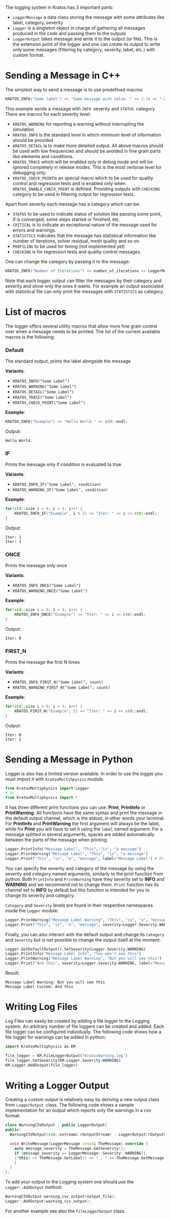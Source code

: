 The logging system in Kratos has 3 important parts:
- `LoggerMessage` a data class storing the message with some attributes like label, category, severity
- `Logger` is a singleton object in charge of gathering all messages produced in the code and passing them to the outputs
- `LoggerOutput` takes message and write it to the output (or file). This is the extension point of the logger and one can create its output to write only some messages (filtering by category, severity, label, etc.) with custom format. 

# Sending a Message in C++
The simplest way to send a message is to use predefined macros:
```c++
KRATOS_INFO("Some label") << "Some message with value: " << 3.14 << " with more message";
```
This example sends a message with `INFO `severity and `STATUS `category. There are macros for each severity level:
- `KRATOS_WARNING` for reporting a warning without interrupting the simulation
- `KRATOS_INFO` is the standard level in which minimum level of information should be provided
- `KRATOS_DETAIL` is to make more detailed output. All above macros should be used with low frequencies and should be avoided in fine grain parts like elements and conditions. 
- `KRATOS_TRACE` which will be enabled only in debug mode and will be ignored completely in release modes. This is the most verbose level for debugging only.
- `KRATOS_CHECK_POINT`is an special macro which to be used for quality control and regression tests and is enabled only when `KRATOS_ENABLE_CHECK_POINT` is defined. Providing outputs with `CHECKING` category to be used in filtering output for regression tests.

Apart from severity each message has a category which can be:
- `STATUS` to be used to indicate status of solution like passing some point, if is converged, some steps started or finished, etc.
- `CRITICAL` is to indicate an exceptional nature of the message used for errors and warnings.
- `STATISTICS` indicates that the message has statistical information like number of iterations, solver residual, mesh quality and so on.
- `PROFILING` to be used for timing (not implemented yet)
- `CHECKING` is for regression tests and quality control messages.


One can change the category by passing it to the message: 
```c++
KRATOS_INFO("Number of Iterations") << number_of_iterations << LoggerMessage::Category::STATISTICS;
```

Note that each logger output can filter the messages by their category and severity and show only the ones it wants. For example an output associated with statistical file can only print the messages with `STATISTICS` as category. 

# List of macros
The logger offers several utility macros that allow more fine grain control over when a message needs to be printed. The list of the current available macros is the following:

### Default
The standard output, prints the label alongside the message

**Variants**:
  - `KRATOS_INFO("Some Label")`
  - `KRATOS_WARNING("Some Label")`
  - `KRATOS_DETAIL("Some Label")`
  - `KRATOS_TRACE("Some Label")`
  - `KRATOS_CHECK_POINT("Some Label")`

**Example**:
```C++
KRATOS_INFO("Example") << "Hello World." << std::endl;
```
Output:
```
Hello World.
```

### IF
Prints the message only if condition is evaluated to true

**Variants**:
  - `KRATOS_INFO_IF("Some Label", condition)`
  - `KRATOS_WARNING_IF("Some Label", condition)`

**Example**:
```C++
for(std::size i = 0; i < 4; i++) {
    KRATOS_INFO_IF("Example", i % 2) << "Iter: " << i << std::endl;
}
```
Output:
```
Iter: 1
Iter: 3
```

### ONCE
Prints the message only once

**Variants**:
  - `KRATOS_INFO_ONCE("Some Label")`
  - `KRATOS_WARNING_ONCE("Some Label")`

**Example**:
```C++
for(std::size i = 0; i < 4; i++) {
    KRATOS_INFO_ONCE("Example") << "Iter: " << i << std::endl;
}
```
Output:
```
Iter: 0
```

### FIRST_N
Prints the message the first N times

**Variants**:
  - `KRATOS_INFO_FIRST_N("Some Label", count)`
  - `KRATOS_WARNING_FIRST_N("Some Label", count)`

**Example**:
```C++
for(std::size i = 0; i < 4; i++) {
    KRATOS_FIRST_N("Example", 2) << "Iter: " << i << std::endl;
}
```
Output:
```
Iter: 0
Iter: 1
```

# Sending a Message in Python
Logger is also has a limited version available. In order to use the logger you must import it with `KratosMultihpysics` module.

```Python
from KratosMultiphysics import Logger
# or
from KratosMultiphysics import *
```

It has three different print functions you can use: __Print__, __PrintInfo__ or __PrintWarning__.
All functions have the same syntax and print the message in the default output channel, which is the stdout, in other words your terminal. For __PrintInfo__ and __PrintWarning__ the first argument will always be the label, while for __Print__ you will have to set it using the `label` named argument. For a message splitted in several arguments, spaces are added automatically between the parts of the message when printing.

```Python
Logger.PrintInfo("Message Label", "This", "is", "a message") 
Logger.PrintWarning("Message Label", "This", "is", "a message")
Logger.Print("This", "is", "a", "message", label="Message Label") # Prints a message
```

You can specify the severity and category of the message by using the _severity_ and _category_ named arguments, similarly to the print function from python.
Both `PrintInfo` and `PrintWarning` have they severity set to __INFO__ and __WARNING__ and we recommend not to change them. `Print` function has its channel set to __INFO__ by default but this function is intended for you to change its severity and category.

`Category` and `Severity` levels are found in their respective namespaces inside the `Logger` module:

```Python
Logger.PrintWarning("Message Label Warning", "This", "is", "a", "message") # Prints a message in the warning channel
Logger.Print("This", "is", "a", "message", severity=Logger.Severity.WARNING) # Does the same
```

Finally, you can also interact with the default output and change its `Category` and `Severity` but is not possible to change the output itself at the moment:

```Python
Logger.GetDefaultOutput().SetSeverity(Logger.Severity.WARNING)
Logger.PrintInfo("Message Label Info", "You won't see this")
Logger.PrintWarning("Message Label Warning", "But you will see this")
Logger.Print("And this", severity=Logger.severity.WARNING, label="Message Label Custom")
```

Result:
```
Message Label Warning: But you will see this
Message Label Custom: And this
```

# Writing Log Files
Log Files can easily be created by adding a file logger to the Logging system. An arbitrary number of file loggers can be created and added. Each file logger can be configured individually. The following code shows how a file logger for warnings can be added in python: 

```python
import KratosMultiphysics as KM

file_logger = KM.FileLoggerOutput("KratosWarning.log")
file_logger.SetSeverity(KM.Logger.Severity.WARNING)
KM.Logger.AddOutput(file_logger)
```

# Writing a Logger Output
Creating a custom output is relatively easy by deriving a new output class from `LoggerOutput `class. The following code shows a sample implementation for an output which reports only the warnings in a csv format:

```c++
class WarningCSVOutput : public LoggerOutput{
public:
  WarningCSVOutput(std::ostream& rOutputStream) : LoggerOutput(rOutputStream){}

  void WriteMessage(LoggerMessage const& TheMessage) override {
    auto message_severity = TheMessage.GetSeverity();
    if (message_severity == LoggerMessage::Severity::WARNING){
	(*this) << TheMessage.GetLabel() << " , " << TheMessage.GetMessage() << std::endl;
    }
  }
};
``` 
To add your output to the Logging system one should use the `Logger::AddOutput` method:

```c++
WarningCSVOutput warning_csv_output(output_file);
Logger::AddOutput(warning_csv_output);
```

For another example see also the `FileLoggerOutput` class. 

